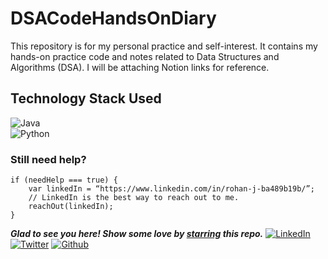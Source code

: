 # DSACodeHandsOnDiary

This repository is for my personal practice and self-interest. It contains my hands-on practice code and notes related to Data Structures and Algorithms (DSA). I will be attaching Notion links for reference.

## Technology Stack Used

![Java](https://img.shields.io/badge/Java-ED8B00?style=for-the-badge&logo=openjdk&logoColor=white) 
<br/>
![Python](https://img.shields.io/badge/python-3670A0?style=for-the-badge&logo=python&logoColor=ffdd54)

### Still need help?

```
if (needHelp === true) { 
    var linkedIn = “https://www.linkedin.com/in/rohan-j-ba489b19b/”; 
    // LinkedIn is the best way to reach out to me. 
    reachOut(linkedIn); 
}

```
***Glad to see you here! Show some love by [starring](https://github.com/rohan-cce/DSACodeHandsOnDiary) this repo.***
[![LinkedIn](https://img.shields.io/static/v1.svg?label=connect&message=@rohan-cce&color=grey&logo=linkedin&style=flat&logoColor=white&colorA=blue)](https://www.linkedin.com/in/rohan-j-ba489b19b/) [![Twitter](https://img.shields.io/static/v1.svg?label=connect&message=@rohan-cce&color=grey&logo=twitter&style=flat&logoColor=white&colorA=blue)](https://twitter.com/RohanJ54824388) [![Github](https://img.shields.io/static/v1.svg?label=connect&message=@rohan-cce&color=grey&logo=github&style=flat&logoColor=white&colorA=blue)](https://github.com/rohan-cce)